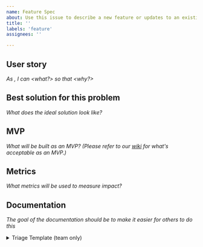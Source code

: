 ```yaml
---
name: Feature Spec
about: Use this issue to describe a new feature or updates to an existing feature
title: ''
labels: 'feature'
assignees: ''

---
```


## User story 
_As <persona>, I can <what?> so that <why?>_

## Best solution for this problem
_What does the ideal solution look like?_

## MVP
_What will be built as an MVP? (Please refer to our [wiki](https://github.com/opencollective/opencollective/wiki/Feature-Spec-Template) for what's acceptable as an MVP.)_

## Metrics 
_What metrics will be used to measure impact?_

## Documentation 
_The goal of the documentation should be to make it easier for others to do this_

<details>
  <summary>Triage Template (team only)</summary>

  This template is for members of the team to triage for prioritisation. For more guidance see https://www.loom.com/share/369ab467fbc64dec848085d38ff57ca0:

  P1 high frequency, high impact
  P2 low frequency, high impact
  P3 high frequency, low impact
  P4 low frequency, low impact

  Examples of high impact - a problem affects users during an essential process (expenses and payments > onboarding and registration > contributing) with no workaround.

  High frequency - >10% of users affected (measured as a proportion of total potential users for this case).
</details>
